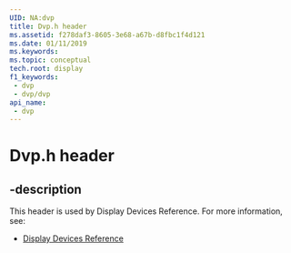 ```yaml
---
UID: NA:dvp
title: Dvp.h header
ms.assetid: f278daf3-8605-3e68-a67b-d8fbc1f4d121
ms.date: 01/11/2019
ms.keywords: 
ms.topic: conceptual
tech.root: display
f1_keywords:
 - dvp
 - dvp/dvp
api_name:
 - dvp
---
```


# Dvp.h header


## -description

This header is used by Display Devices Reference. For more information, see:

- [Display Devices Reference](../_display/index.md)

